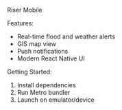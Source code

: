 
Riser Mobile

Features:
- Real-time flood and weather alerts
- GIS map view
- Push notifications
- Modern React Native UI

Getting Started:
1. Install dependencies
2. Run Metro bundler
3. Launch on emulator/device
